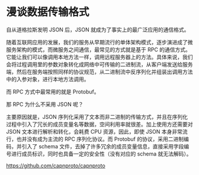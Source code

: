 # 漫谈数据传输格式

自从道格拉斯发明 JSON 后，JSON 就成为了事实上的最广泛应用的通信格式。

随着互联网应用的发展，我们的服务从早期流行的单体架构模式，逐步演进成了微服务架构的模式，而微服务之间通信，最常见的方式就是基于 RPC 的通信方式。它能让我们可以像调用本地方法一样，调用远程服务器上的方法。具体来说，我们会将过程调用里的参数对象转化成网络中可传输的二进制流，从客户端发送给服务端，然后在服务端按照同样的协议规范，从二进制流中反序列化并组装出调用方法中的入参对象，进行本地方法调用。

而 RPC 方式中最常用的就是 Protobuf。

那 RPC 为什么不采用 JSON 呢？

主要原因就是，JSON 序列化采用了文本而非二进制的传输方式，并且在序列化过程中引入了冗长的成员变量名等数据，空间利用率就很差。加上使用方还需要对 JSON 文本进行解析和转化，会耗费 CPU 资源，因此，即使 JSON 本身非常流行，也并没有成为主流的 RPC 序列化协议。而 Protobuf 的协议，采用二进制编码，并引入了 schema 文件，去掉了许多冗余的成员变量信息，直接采用字段编号进行成员标识，同时也具备一定的安全性（没有对应的 schema 就无法解码）。


https://github.com/capnproto/capnproto